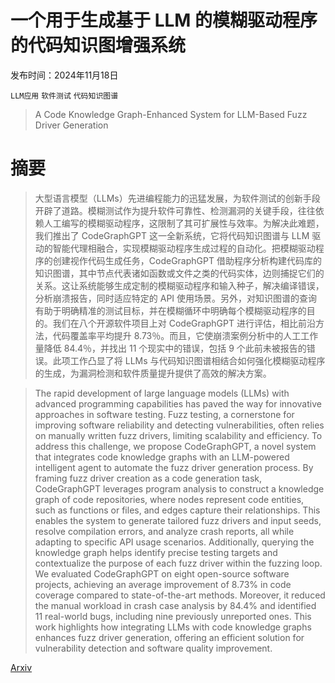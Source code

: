 # 一个用于生成基于 LLM 的模糊驱动程序的代码知识图增强系统

发布时间：2024年11月18日

`LLM应用` `软件测试` `代码知识图谱`

> A Code Knowledge Graph-Enhanced System for LLM-Based Fuzz Driver Generation

# 摘要

> 大型语言模型（LLMs）先进编程能力的迅猛发展，为软件测试的创新手段开辟了道路。模糊测试作为提升软件可靠性、检测漏洞的关键手段，往往依赖人工编写的模糊驱动程序，这限制了其可扩展性与效率。为解决此难题，我们推出了 CodeGraphGPT 这一全新系统，它将代码知识图谱与 LLM 驱动的智能代理相融合，实现模糊驱动程序生成过程的自动化。把模糊驱动程序的创建视作代码生成任务，CodeGraphGPT 借助程序分析构建代码库的知识图谱，其中节点代表诸如函数或文件之类的代码实体，边则捕捉它们的关系。这让系统能够生成定制的模糊驱动程序和输入种子，解决编译错误，分析崩溃报告，同时适应特定的 API 使用场景。另外，对知识图谱的查询有助于明确精准的测试目标，并在模糊循环中明确每个模糊驱动程序的目的。我们在八个开源软件项目上对 CodeGraphGPT 进行评估，相比前沿方法，代码覆盖率平均提升 8.73％。而且，它使崩溃案例分析中的人工工作量降低 84.4％，并找出 11 个现实中的错误，包括 9 个此前未被报告的错误。此项工作凸显了将 LLMs 与代码知识图谱相结合如何强化模糊驱动程序的生成，为漏洞检测和软件质量提升提供了高效的解决方案。

> The rapid development of large language models (LLMs) with advanced programming capabilities has paved the way for innovative approaches in software testing. Fuzz testing, a cornerstone for improving software reliability and detecting vulnerabilities, often relies on manually written fuzz drivers, limiting scalability and efficiency. To address this challenge, we propose CodeGraphGPT, a novel system that integrates code knowledge graphs with an LLM-powered intelligent agent to automate the fuzz driver generation process. By framing fuzz driver creation as a code generation task, CodeGraphGPT leverages program analysis to construct a knowledge graph of code repositories, where nodes represent code entities, such as functions or files, and edges capture their relationships. This enables the system to generate tailored fuzz drivers and input seeds, resolve compilation errors, and analyze crash reports, all while adapting to specific API usage scenarios. Additionally, querying the knowledge graph helps identify precise testing targets and contextualize the purpose of each fuzz driver within the fuzzing loop. We evaluated CodeGraphGPT on eight open-source software projects, achieving an average improvement of 8.73\% in code coverage compared to state-of-the-art methods. Moreover, it reduced the manual workload in crash case analysis by 84.4\% and identified 11 real-world bugs, including nine previously unreported ones. This work highlights how integrating LLMs with code knowledge graphs enhances fuzz driver generation, offering an efficient solution for vulnerability detection and software quality improvement.

[Arxiv](https://arxiv.org/abs/2411.11532)